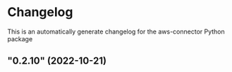 # Changelog

This is an automatically generate changelog for the aws-connector Python package

## "0.2.10" (2022-10-21)


